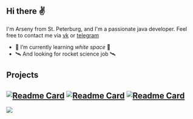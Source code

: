 ## Hi there ✌️
I'm Arseny from St. Peterburg, and I'm a passionate java developer.
Feel free to contact me via [vk](https://vk.com/mi1estone) or [telegram](https://t.me/Mi1eStone)

* 🍃 I’m currently learning *white space*  🍃
* 🛰️ And looking for rocket science job  🛰️

## Projects
[![Readme Card](https://github-readme-stats.vercel.app/api/pin/?username=bonchEquipment&repo=vehicle-manager&theme=gruvbox)](https://github.com/bonchEquipment/vehicle-manager)
[![Readme Card](https://github-readme-stats.vercel.app/api/pin/?username=bonchEquipment&repo=dream-with-vtb=gruvbox)](https://github.com/bonchEquipment/dream-with-vtb)
[![Readme Card](https://github-readme-stats.vercel.app/api/pin/?username=bonchEquipment&repo=image-rotation&theme=gruvbox)](https://github.com/bonchEquipment/image-rotation)
---
<img src="https://github-readme-stats.vercel.app/api/top-langs/?username=bonchEquipment&layout=compact&theme=gruvbox&langs_count=10"/>
